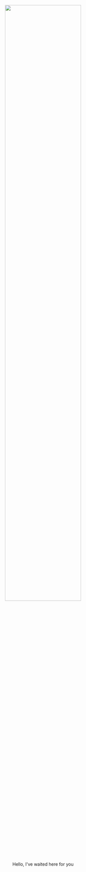 <p align="center" width="100%">
  <img width="70%" src="https://media1.tenor.com/m/YV1LR_Vx0bIAAAAC/dario-dario-moccia.gif" /><br><br>
  <body align="center">Hello, I've waited here for you</body>
</p>
